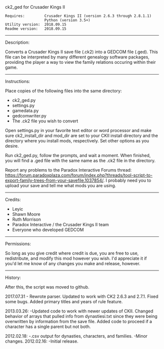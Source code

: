 ck2\_ged for Crusader Kings II    

    Requires:         Crusader Kings II (version 2.6.3 through 2.8.1.1)   
                      Python (version 3.5+)    
    Utility version:  2018.09.15
    Readme version:   2018.09.15    

----------------------------------------------------------------------
Description:

Converts a Crusader Kings II save file (.ck2) into a GEDCOM file
(.ged). This file can be interpreted by many different genealogy
software packages, providing the player a way to view the family
relations occuring within their game.

----------------------------------------------------------------------
Instructions:

Place copies of the following files into the same directory:
  - ck2\_ged.py
  - settings.py
  - gamedata.py
  - gedcomwriter.py
  - The .ck2 file you wish to convert

Open settings.py in your favorite text editor or word processor and make 
sure ck2\_install\_dir and mod\_dir are set to your CKII install directory 
and the directory where you install mods, respectively.  Set other 
options as you desire.

Run ck2\_ged.py, follow the prompts, and wait a moment. When finished,
you will find a .ged file with the same name as the .ck2 file in the
directory.

Report any problems to the Paradox Interactive Forums thread: https://forum.paradoxplaza.com/forum/index.php?threads/tool-script-to-export-family-trees-from-your-savefile.1037854/.  I probably need you to upload your save and tell me what mods you are using.

----------------------------------------------------------------------
Credits:

- Leyic
- Shawn Moore
- Ruth Morrison
- Paradox Interactive / the Crusader Kings II team
- Everyone who developed GEDCOM

----------------------------------------------------------------------
Permissions:

So long as you give credit where credit is due, you are free to use,
redistribute, and modify this mod however you wish. I'd appreciate it
if you'd let me know of any changes you make and release, however.

----------------------------------------------------------------------
History:

After this, the script was moved to github.

2017.07.31 - Rewrote parser.  Updated to work with CK2 2.6.3 and 2.7.1.  Fixed some bugs.  Added primary titles and years of rule feature.

2013.03.26: -Updated code to work with newer updates of CKII. Changed behavior
of arrays that pulled info from dynastiesi.txt since they were being overwritten by information from the save file. Added code to proceed if a character has a single parent but not both.

2012.02.18: -.csv output for dynasties, characters, and families.
            -Minor changes.
2012.02.16: -Initial release.
